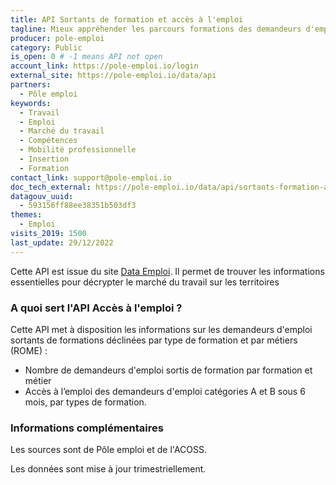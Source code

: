 ```yaml
---
title: API Sortants de formation et accès à l'emploi
tagline: Mieux appréhender les parcours formations des demandeurs d'emploi
producer: pole-emploi
category: Public
is_open: 0 # -1 means API not open
account_link: https://pole-emploi.io/login
external_site: https://pole-emploi.io/data/api
partners:
  - Pôle emploi
keywords:
  - Travail
  - Emploi
  - Marché du travail
  - Compétences
  - Mobilité professionnelle
  - Insertion
  - Formation
contact_link: support@pole-emploi.io
doc_tech_external: https://pole-emploi.io/data/api/sortants-formation-acces-emploi
datagouv_uuid:
  - 593156ff88ee38351b503df3
themes:
  - Emploi
visits_2019: 1500
last_update: 29/12/2022
---
```


Cette API est issue du site [Data Emploi](https://dataemploi.pole-emploi.fr/accueil).
Il permet de  trouver les informations essentielles pour décrypter le marché du travail sur les territoires

### A quoi sert l'API Accès à l'emploi ?

Cette API met à disposition les informations sur les demandeurs d'emploi sortants de formations déclinées par type de formation et par métiers (ROME)  :

- Nombre de demandeurs d'emploi sortis de formation par formation et métier
- Accès à l’emploi des demandeurs d'emploi catégories A et B sous 6 mois, par types de formation.

### Informations complémentaires

Les sources sont de Pôle emploi et de l'ACOSS.

Les données sont mise à jour trimestriellement.
